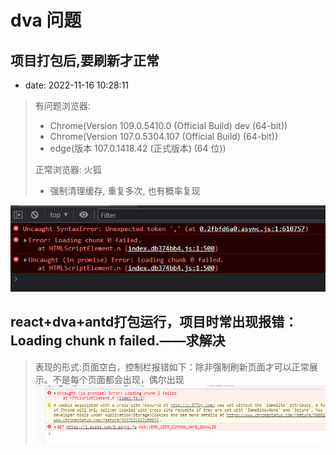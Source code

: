 # dva 问题

## 项目打包后,要刷新才正常

- date: 2022-11-16 10:28:11

> 有问题浏览器:
>
> - Chrome(Version 109.0.5410.0 (Official Build) dev (64-bit))
> - Chrome(Version 107.0.5304.107 (Official Build) (64-bit))
> - edge(版本 107.0.1418.42 (正式版本) (64 位))
>
> 正常浏览器: 火狐
>
> - 强制清理缓存, 重复多次, 也有概率复现

![](./.assets/问题-2022-11-16-10-27-35.png)

## react+dva+antd打包运行，项目时常出现报错：Loading chunk n failed.——求解决

> 表现的形式:页面空白，控制栏报错如下：除非强制刷新页面才可以正常展示。不是每个页面都会出现，偶尔出现
> ![](./.assets/问题-2022-11-16-10-32-23.png)
